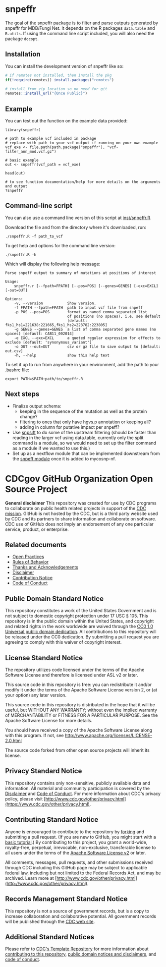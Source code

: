 # snpeffr

<!-- badges: start -->
<!-- badges: end -->

The goal of the snpeffr package is to filter and parse outputs generated by snpeffr for MDB/Fungi Net.
It depends on the R packages `data.table` and `R.utils`. If using the command line 
script included, you will also need the package `docopt`.


## Installation

You can install the development version of snpeffr like so:

``` r
# if remotes not installed, then install the pkg
if(!require(remotes)) install.packages("remotes") 

# install from zip location so no need for git
remotes::install_url("{Once Public}")   

```

## Example

You can test out the function on the example data provided:

```{r example}
library(snpeffr)

# path to example vcf included in package 
# replace with path to your vcf output if running on your own example
vcf_exe <- file.path(path.package("snpeffr"), "vcf-filter_ann_mod.vcf.gz")

# basic example
out <- snpeffr(vcf_path = vcf_exe)

head(out)

# to see function documentation/help for more details on the arguments and output
?snpeffr

```

## Command-line script

You can also use a command line version of this script at [inst/snpeffr.R](inst/snpeffr.R).

Download the file and from the directory where it's downloaded, run:

```
./snpeffr.R -f path_to_vcf

```

To get help and options for the command line version:

```
./snpeffr.R -h

```
Which will display the following help message:
```
Parse snpeff output to summary of mutations at positions of interest

Usage:
    snpeffr.r [--fpath=FPATH] [--pos=POS] [--genes=GENES] [-exc=EXCL] [-out=OUT]

Options:
    -v, --version           Show version.
    -f FPATH --fpath=FPATH  path to input vcf file from snpeff
    -p POS --pos=POS        format as named comma separated list
                            of positions (no spaces), i.e. see default
                            [default: fks1_hs1=221638:221665,fks1_hs2=223782:223805]
    -g GENES --genes=GENES  a list of comma separated gene names (no spaces) [default: CAB11_002014]
    -e EXCL --exc=EXCL      a quoted regular expression for effects to exclude [default: 'synonymous_variant']
    -o OUT --out=OUT        csv or gz file to save output to [default: out.csv]
    -h, --help              show this help text
```

To set it up to run from anywhere in your environment, add the path to your .bashrc file:

```
export PATH=$PATH:path/to/snpeffr.R
```

## Next steps

- Finalize output schema: 
  - keeping in the sequence of the mutation as well as the protein change?
  - filtering to ones that only have hgvs.p annotation or keeping all?
  - adding in column for putative impact per snpeff?
- Use [snpsift](https://github.com/nf-core/modules/tree/master/modules/nf-core/snpsift) to do some of the upstream filtering (should be faster than reading in the
larger vcf using data.table, currently only the split command is a module, so we would
need to set up the filter command as a module if we wanted to use this.)
- Set up as a nextflow module that can be implemented downstream from the [snpeff module](https://github.com/nf-core/modules/tree/master/modules/nf-core/snpeff) once it
is added to mycosnp-nf.



# CDCgov GitHub Organization Open Source Project

**General disclaimer** This repository was created for use by CDC programs to collaborate on public health related projects in support of the [CDC mission](https://www.cdc.gov/about/organization/mission.htm).  GitHub is not hosted by the CDC, but is a third party website used by CDC and its partners to share information and collaborate on software. CDC use of GitHub does not imply an endorsement of any one particular service, product, or enterprise. 

## Related documents

* [Open Practices](open_practices.md)
* [Rules of Behavior](rules_of_behavior.md)
* [Thanks and Acknowledgements](thanks.md)
* [Disclaimer](DISCLAIMER.md)
* [Contribution Notice](CONTRIBUTING.md)
* [Code of Conduct](code-of-conduct.md)

## Public Domain Standard Notice
This repository constitutes a work of the United States Government and is not
subject to domestic copyright protection under 17 USC § 105. This repository is in
the public domain within the United States, and copyright and related rights in
the work worldwide are waived through the [CC0 1.0 Universal public domain dedication](https://creativecommons.org/publicdomain/zero/1.0/).
All contributions to this repository will be released under the CC0 dedication. By
submitting a pull request you are agreeing to comply with this waiver of
copyright interest.

## License Standard Notice
The repository utilizes code licensed under the terms of the Apache Software
License and therefore is licensed under ASL v2 or later.

This source code in this repository is free: you can redistribute it and/or modify it under
the terms of the Apache Software License version 2, or (at your option) any
later version.

This source code in this repository is distributed in the hope that it will be useful, but WITHOUT ANY
WARRANTY; without even the implied warranty of MERCHANTABILITY or FITNESS FOR A
PARTICULAR PURPOSE. See the Apache Software License for more details.

You should have received a copy of the Apache Software License along with this
program. If not, see http://www.apache.org/licenses/LICENSE-2.0.html

The source code forked from other open source projects will inherit its license.

## Privacy Standard Notice
This repository contains only non-sensitive, publicly available data and
information. All material and community participation is covered by the
[Disclaimer](https://github.com/CDCgov/template/blob/master/DISCLAIMER.md)
and [Code of Conduct](https://github.com/CDCgov/template/blob/master/code-of-conduct.md).
For more information about CDC's privacy policy, please visit [http://www.cdc.gov/other/privacy.html](https://www.cdc.gov/other/privacy.html).

## Contributing Standard Notice
Anyone is encouraged to contribute to the repository by [forking](https://help.github.com/articles/fork-a-repo)
and submitting a pull request. (If you are new to GitHub, you might start with a
[basic tutorial](https://help.github.com/articles/set-up-git).) By contributing
to this project, you grant a world-wide, royalty-free, perpetual, irrevocable,
non-exclusive, transferable license to all users under the terms of the
[Apache Software License v2](http://www.apache.org/licenses/LICENSE-2.0.html) or
later.

All comments, messages, pull requests, and other submissions received through
CDC including this GitHub page may be subject to applicable federal law, including but not limited to the Federal Records Act, and may be archived. Learn more at [http://www.cdc.gov/other/privacy.html](http://www.cdc.gov/other/privacy.html).

## Records Management Standard Notice
This repository is not a source of government records, but is a copy to increase
collaboration and collaborative potential. All government records will be
published through the [CDC web site](http://www.cdc.gov).

## Additional Standard Notices
Please refer to [CDC's Template Repository](https://github.com/CDCgov/template)
for more information about [contributing to this repository](https://github.com/CDCgov/template/blob/master/CONTRIBUTING.md),
[public domain notices and disclaimers](https://github.com/CDCgov/template/blob/master/DISCLAIMER.md),
and [code of conduct](https://github.com/CDCgov/template/blob/master/code-of-conduct.md).
